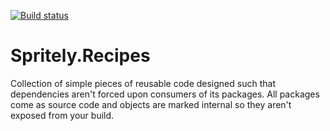 [![Build status](https://ci.appveyor.com/api/projects/status/yyq7l0mwha419iyu/branch/master?svg=true)](https://ci.appveyor.com/project/Spritely/recipes/branch/master)

# Spritely.Recipes
Collection of simple pieces of reusable code designed such that dependencies aren't forced upon consumers of its packages. All packages come as source code and objects are marked internal so they aren't exposed from your build.
